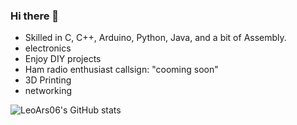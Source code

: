 ### Hi there 👋

- Skilled in C, C++, Arduino, Python, Java, and a bit of Assembly.
- electronics
- Enjoy DIY projects
- Ham radio enthusiast callsign: "cooming soon"
- 3D Printing
- networking

![LeoArs06's GitHub stats](https://github-readme-stats.vercel.app/api?username=LeoArs06&show_icons=true&theme=github_dark_dimmed)
